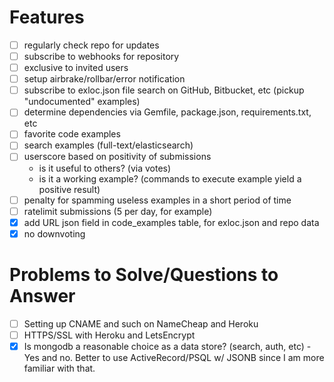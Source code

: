 # Features

* [ ] regularly check repo for updates
* [ ] subscribe to webhooks for repository
* [ ] exclusive to invited users
* [ ] setup airbrake/rollbar/error notification
* [ ] subscribe to exloc.json file search on GitHub, Bitbucket, etc (pickup "undocumented" examples)
* [ ] determine dependencies via Gemfile, package.json, requirements.txt, etc
* [ ] favorite code examples
* [ ] search examples (full-text/elasticsearch)
* [ ] userscore based on positivity of submissions
  - is it useful to others? (via votes)
  - is it a working example? (commands to execute example yield a positive result)
* [ ] penalty for spamming useless examples in a short period of time
* [ ] ratelimit submissions (5 per day, for example)
* [x] add URL json field in code_examples table, for exloc.json and repo data
* [x] no downvoting

# Problems to Solve/Questions to Answer

* [ ] Setting up CNAME and such on NameCheap and Heroku
* [ ] HTTPS/SSL with Heroku and LetsEncrypt
* [x] Is mongodb a reasonable choice as a data store? (search, auth, etc) - Yes and no. Better to use ActiveRecord/PSQL w/ JSONB since I am more familiar with that.
